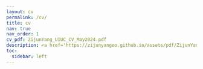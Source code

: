 ```yaml
---
layout: cv
permalink: /cv/
title: cv
nav: true
nav_order: 1
cv_pdf: ZijunYang_UIUC_CV_May2024.pdf
description: <a href='https://zijunyangeo.github.io/assets/pdf/ZijunYang_UIUC_CV_May2024.pdf'>pdf for full CV</a>
toc:
  sidebar: left
---
```


